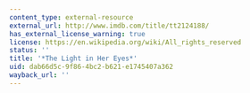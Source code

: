 ```yaml
---
content_type: external-resource
external_url: http://www.imdb.com/title/tt2124188/
has_external_license_warning: true
license: https://en.wikipedia.org/wiki/All_rights_reserved
status: ''
title: '*The Light in Her Eyes*'
uid: dab66d5c-9f86-4bc2-b621-e1745407a362
wayback_url: ''
---
```

